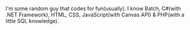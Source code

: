 I'm some random guy that codes for fun(usually).
I know Batch, C#(with .NET Framework), HTML, CSS, JavaScript(with Canvas API) & PHP(with a little SQL knowledge).
